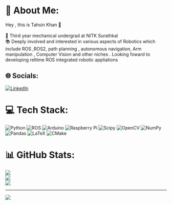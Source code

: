 
# 💫 About Me:
Hey , this is Tahsin Khan 👋<br><br>💼 Third year mechanical undergrad at NITK Surathkal <br>📚 Deeply involved and interested in various aspects of Robotics which include ROS ,ROS2, path planning , autonomous navigation, Arm manipulation , Computer Vision and other niches . Looking foward to developing reltime ROS integrated robotic appliations 


## 🌐 Socials:
[![LinkedIn](https://img.shields.io/badge/LinkedIn-%230077B5.svg?logo=linkedin&logoColor=white)](https://linkedin.com/in/tahsin-khan-/) 

# 💻 Tech Stack:
![Python](https://img.shields.io/badge/python-3670A0?style=for-the-badge&logo=python&logoColor=ffdd54) ![ROS](https://img.shields.io/badge/ros-%230A0FF9.svg?style=for-the-badge&logo=ros&logoColor=white) ![Arduino](https://img.shields.io/badge/-Arduino-00979D?style=for-the-badge&logo=Arduino&logoColor=white) ![Raspberry Pi](https://img.shields.io/badge/-RaspberryPi-C51A4A?style=for-the-badge&logo=Raspberry-Pi) ![Scipy](https://img.shields.io/badge/SciPy-%230C55A5.svg?style=for-the-badge&logo=scipy&logoColor=%white) ![OpenCV](https://img.shields.io/badge/opencv-%23white.svg?style=for-the-badge&logo=opencv&logoColor=white) ![NumPy](https://img.shields.io/badge/numpy-%23013243.svg?style=for-the-badge&logo=numpy&logoColor=white) ![Pandas](https://img.shields.io/badge/pandas-%23150458.svg?style=for-the-badge&logo=pandas&logoColor=white) ![LaTeX](https://img.shields.io/badge/latex-%23008080.svg?style=for-the-badge&logo=latex&logoColor=white) ![CMake](https://img.shields.io/badge/CMake-%23008FBA.svg?style=for-the-badge&logo=cmake&logoColor=white)
# 📊 GitHub Stats:
![](https://github-readme-stats.vercel.app/api?username=TahsinOP&theme=radical&hide_border=false&include_all_commits=false&count_private=false)<br/>
![](https://github-readme-streak-stats.herokuapp.com/?user=TahsinOP&theme=radical&hide_border=false)<br/>
![](https://github-readme-stats.vercel.app/api/top-langs/?username=TahsinOP&theme=radical&hide_border=false&include_all_commits=false&count_private=false&layout=compact)

---
[![](https://visitcount.itsvg.in/api?id=TahsinOP&icon=0&color=0)](https://visitcount.itsvg.in)

<!-- Proudly created with GPRM ( https://gprm.itsvg.in ) -->
